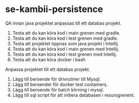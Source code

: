 # se-kambii-persistence

QA innan java projektet anpassas till ett databas projekt.
1. Testa att du kan köra kod i main grenen med gradle.
2. Testa att du kan  köra kod i test grenen med gradle.
3. Testa att projektet öppnas som java projekt i Intellij.
4. Testa att du kan köra kod i main grenen med Intellij.
5. Testa att du kan köra kod i test grenen med Intellij.
6. Testa att du kan köra docker i bash

Anpassa projektet till ett databas projekt.

1. Lägg till beroende för drivrutiner till Mysql.
2. Lägg till beroender för docker test containers.
3. Lägg till beroende för batch körning i mysql.
4. Lägg till sql script för att initiera databasen i resursgrenent.

